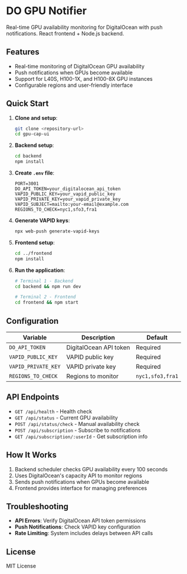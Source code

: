 # DO GPU Notifier

Real-time GPU availability monitoring for DigitalOcean with push notifications. React frontend + Node.js backend.

## Features

- Real-time monitoring of DigitalOcean GPU availability
- Push notifications when GPUs become available
- Support for L40S, H100-1X, and H100-8X GPU instances
- Configurable regions and user-friendly interface

## Quick Start

1. **Clone and setup**:
   ```bash
   git clone <repository-url>
   cd gpu-cap-ui
   ```

2. **Backend setup**:
   ```bash
   cd backend
   npm install
   ```

3. **Create `.env` file**:
   ```env
   PORT=3001
   DO_API_TOKEN=your_digitalocean_api_token
   VAPID_PUBLIC_KEY=your_vapid_public_key
   VAPID_PRIVATE_KEY=your_vapid_private_key
   VAPID_SUBJECT=mailto:your-email@example.com
   REGIONS_TO_CHECK=nyc1,sfo3,fra1
   ```

4. **Generate VAPID keys**:
   ```bash
   npx web-push generate-vapid-keys
   ```

5. **Frontend setup**:
   ```bash
   cd ../frontend
   npm install
   ```

6. **Run the application**:
   ```bash
   # Terminal 1 - Backend
   cd backend && npm run dev
   
   # Terminal 2 - Frontend
   cd frontend && npm start
   ```

## Configuration

| Variable | Description | Default |
|----------|-------------|---------|
| `DO_API_TOKEN` | DigitalOcean API token | Required |
| `VAPID_PUBLIC_KEY` | VAPID public key | Required |
| `VAPID_PRIVATE_KEY` | VAPID private key | Required |
| `REGIONS_TO_CHECK` | Regions to monitor | `nyc1,sfo3,fra1` |

## API Endpoints

- `GET /api/health` - Health check
- `GET /api/status` - Current GPU availability
- `POST /api/status/check` - Manual availability check
- `POST /api/subscription` - Subscribe to notifications
- `GET /api/subscription/:userId` - Get subscription info

## How It Works

1. Backend scheduler checks GPU availability every 100 seconds
2. Uses DigitalOcean's capacity API to monitor regions
3. Sends push notifications when GPUs become available
4. Frontend provides interface for managing preferences

## Troubleshooting

- **API Errors**: Verify DigitalOcean API token permissions
- **Push Notifications**: Check VAPID key configuration
- **Rate Limiting**: System includes delays between API calls

## License

MIT License 